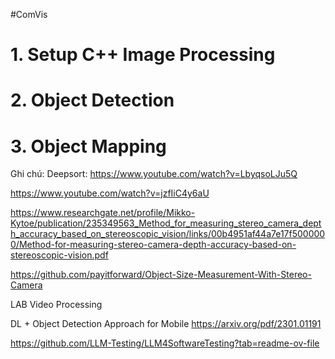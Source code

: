 #ComVis
# 1. Setup C++ Image Processing

# 2. Object Detection

# 3. Object Mapping



Ghi chú:
Deepsort: https://www.youtube.com/watch?v=LbyqsoLJu5Q

https://www.youtube.com/watch?v=jzfIiC4y6aU

https://www.researchgate.net/profile/Mikko-Kytoe/publication/235349563_Method_for_measuring_stereo_camera_depth_accuracy_based_on_stereoscopic_vision/links/00b4951af44a7e17f5000000/Method-for-measuring-stereo-camera-depth-accuracy-based-on-stereoscopic-vision.pdf

https://github.com/payitforward/Object-Size-Measurement-With-Stereo-Camera


LAB Video Processing

DL + Object Detection Approach for Mobile
https://arxiv.org/pdf/2301.01191

https://github.com/LLM-Testing/LLM4SoftwareTesting?tab=readme-ov-file